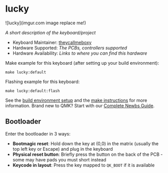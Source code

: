 # lucky

![lucky](imgur.com image replace me!)

*A short description of the keyboard/project*

* Keyboard Maintainer: [theycallmeboxy](https://github.com/theycallmeboxy)
* Hardware Supported: *The PCBs, controllers supported*
* Hardware Availability: *Links to where you can find this hardware*

Make example for this keyboard (after setting up your build environment):

    make lucky:default

Flashing example for this keyboard:

    make lucky:default:flash

See the [build environment setup](https://docs.qmk.fm/#/getting_started_build_tools) and the [make instructions](https://docs.qmk.fm/#/getting_started_make_guide) for more information. Brand new to QMK? Start with our [Complete Newbs Guide](https://docs.qmk.fm/#/newbs).

## Bootloader

Enter the bootloader in 3 ways:

* **Bootmagic reset**: Hold down the key at (0,0) in the matrix (usually the top left key or Escape) and plug in the keyboard
* **Physical reset button**: Briefly press the button on the back of the PCB - some may have pads you must short instead
* **Keycode in layout**: Press the key mapped to `QK_BOOT` if it is available
